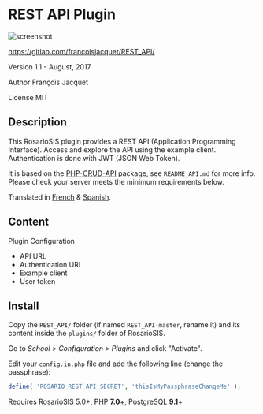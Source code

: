 # REST API Plugin

![screenshot](https://gitlab.com/francoisjacquet/REST_API/raw/master/screenshot.png?inline=false)

https://gitlab.com/francoisjacquet/REST_API/

Version 1.1 - August, 2017

Author François Jacquet

License MIT

## Description

This RosarioSIS plugin provides a REST API (Application Programming Interface).
Access and explore the API using the example client. Authentication is done with JWT (JSON Web Token).

It is based on the [PHP-CRUD-API](https://github.com/mevdschee/php-crud-api) package, see `README_API.md` for more info.
Please check your server meets the minimum requirements below.

Translated in [French](https://www.rosariosis.org/fr/rest-api-plugin/) & [Spanish](https://www.rosariosis.org/es/rest-api-plugin/).

## Content

Plugin Configuration
- API URL
- Authentication URL
- Example client
- User token

## Install

Copy the `REST_API/` folder (if named `REST_API-master`, rename it) and its content inside the `plugins/` folder of RosarioSIS.

Go to _School > Configuration > Plugins_ and click "Activate".

Edit your `config.in.php` file and add the following line (change the passphrase):
```php
define( 'ROSARIO_REST_API_SECRET', 'thisIsMyPassphraseChangeMe' );
```

Requires RosarioSIS 5.0+, PHP **7.0**+, PostgreSQL **9.1**+
